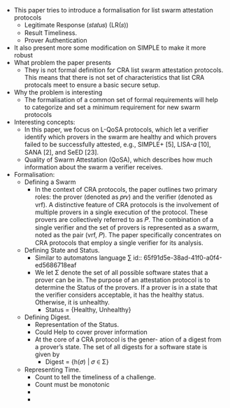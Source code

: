 - This paper tries to introduce a formalisation for list swarm attestation protocols
	- Legitimate Response (𝑠𝑡𝑎𝑡𝑢𝑠) (LR(𝑠))
	- Result Timeliness.
	- Prover Authentication
- It also present more some modification on SIMPLE to make it more robust
- What problem the paper presents
	- They is not formal definition for CRA list swarm attestation protocols. This means that there is not set of characteristics that list CRA protocals meet to ensure a basic secure setup.
- Why the problem is interesting
	- The formalisation of a common set of formal requirements will help to categorize and set a minimum requirement for new swarm protocols
- Interesting concepts:
	- In this paper, we focus on L-QoSA protocols, which let a verifier identify which provers in the swarm are healthy and which provers failed to be successfully attested, e.g., SIMPLE+ [5], LISA-𝛼 [10], SANA [2], and SeED [23].
	- Quality of Swarm Attestation (QoSA), which describes how much information about the swarm a verifier receives.
- Formalisation:
	- Defining a Swarm
		- In the context of CRA protocols, the paper outlines two primary roles: the prover (denoted as 𝑝𝑟𝑣) and the verifier (denoted as vrf). A distinctive feature of CRA protocols is the involvement of multiple provers in a single execution of the protocol. These provers are collectively referred to as 𝑃. The combination of a single verifier and the set of provers is represented as a swarm, noted as the pair (vrf, 𝑃). The paper specifically concentrates on CRA protocols that employ a single verifier for its analysis.
	- Defining State and Status.
		- Similar to automatons language ∑ 
		  id:: 65f91d5e-38ad-41f0-a0f4-ed5686718eaf
		- We let Σ denote the set of all possible software states that a prover can be in. The purpose of an attestation protocol is to determine the Status of the provers. If a prover is in a state that the verifier considers acceptable, it has the healthy status. Otherwise, it is unhealthy.
			- Status = {Healthy, Unhealthy}
	- Defining Digest.
		- Representation of the Status.
		- Could Help to cover prover information
		- At the core of a CRA protocol is the gener- ation of a digest from a prover’s state. The set of all digests for a software state is given by
			- Digest = {h(𝜎) | 𝜎 ∈ Σ}
	- Representing Time.
		- Count to tell the timeliness of a challenge.
		- Count must be monotonic
		-
		-